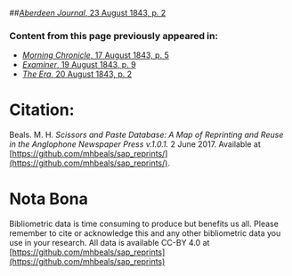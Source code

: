 ##[*Aberdeen Journal*, 23 August 1843, p. 2](https://mhbeals.github.io/sap_html/Aberdeen-Journal/Aberdeen-Journal-23-August-1843-p-2)

### Content from this page previously appeared in:
+ [*Morning Chronicle*, 17 August 1843, p. 5](https://mhbeals.github.io/sap_html/Morning-Chronicle/Morning-Chronicle-17-August-1843-p-5)
+ [*Examiner*, 19 August 1843, p. 9](https://mhbeals.github.io/sap_html/Examiner/Examiner-19-August-1843-p-9)
+ [*The Era*, 20 August 1843, p. 2](https://mhbeals.github.io/sap_html/The-Era/The-Era-20-August-1843-p-2)
                    
# Citation: 

Beals. M. H. *Scissors and Paste Database: A Map of Reprinting and Reuse in the Anglophone Newspaper Press v.1.0.1.* 2 June 2017. Available at [https://github.com/mhbeals/sap_reprints/](https://github.com/mhbeals/sap_reprints/). 
                    
# Nota Bona

Bibliometric data is time consuming to produce but benefits us all. Please remember to cite or acknowledge this and any other bibliometric data you use in your research. All data is available CC-BY 4.0 at [https://github.com/mhbeals/sap_reprints](https://github.com/mhbeals/sap_reprints)